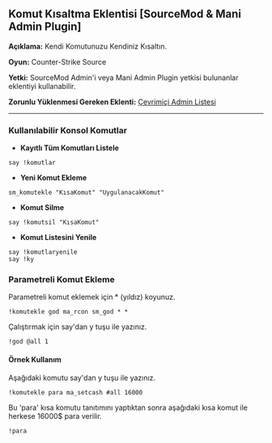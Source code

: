 ## Komut Kısaltma Eklentisi [SourceMod & Mani Admin Plugin]

**Açıklama:** Kendi Komutunuzu Kendiniz Kısaltın.

**Oyun:** Counter-Strike Source

**Yetki:** SourceMod Admin'i veya Mani Admin Plugin yetkisi bulunanlar eklentiyi kullanabilir.

**Zorunlu Yüklenmesi Gereken Eklenti:** [Çevrimiçi Admin Listesi](https://github.com/kemalincekara/SourceMod_Plugins/tree/master/%C3%87evrimi%C3%A7i%20Admin%20Listesi "sm_admins")

***

### Kullanılabilir Konsol Komutlar
- **Kayıtlı Tüm Komutları Listele**
```
say !komutlar
```
- **Yeni Komut Ekleme**
```
sm_komutekle "KısaKomut" "UygulanacakKomut"
```
- **Komut Silme**
```
say !komutsil "KısaKomut"
```
- **Komut Listesini Yenile**
```
say !komutlaryenile
say !ky
```

### Parametreli Komut Ekleme
Parametreli komut eklemek için * (yıldız) koyunuz.
```
!komutekle god ma_rcon sm_god * *
```
Çalıştırmak için say'dan y tuşu ile yazınız.
```
!god @all 1
```

#### Örnek Kullanım
Aşağıdaki komutu say'dan y tuşu ile yazınız.
```
!komutekle para ma_setcash #all 16000
```
Bu 'para' kısa komutu tanıtımını yaptıktan sonra aşağıdaki kısa komut ile herkese 16000$ para verilir.
```
!para
```